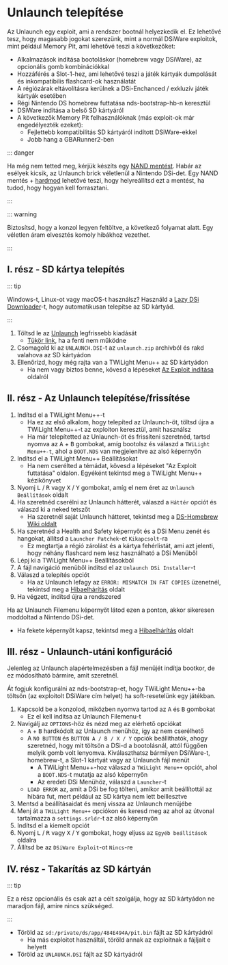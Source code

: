---
---

# Unlaunch telepítése

Az Unlaunch egy exploit, ami a rendszer bootnál helyezkedik el. Ez lehetővé tesz, hogy magasabb jogokat szerezünk, mint a normál DSiWare exploitok, mint például Memory Pit, ami lehetővé teszi a következőket:

- Alkalmazások indítása bootoláskor (homebrew vagy DSiWare), az opcionális gomb kombinációkkal
- Hozzáférés a Slot-1-hez, ami lehetővé teszi a játék kártyák dumpolását és inkompatibilis flashcard-ok használatát
- A régiózárak eltávolításra kerülnek a DSi-Enchanced / exkluzív játék kártyák esetében
- Régi Nintendo DS homebrew futtatása nds-bootstrap-hb-n keresztül
- DSiWare indítása a belső SD kártyáról
- A következők Memory Pit felhasználóknak (más exploit-ok már engedélyezték ezeket):
     - Fejlettebb kompatibilitás SD kártyáról indított DSiWare-ekkel
     - Jobb hang a GBARunner2-ben

::: danger

Ha még nem tetted meg, kérjük készíts egy [NAND mentést](dumping-nand). Habár az esélyek kicsik, az Unlaunch brick véletlenül a Nintendo DSi-det. Egy NAND mentés + [hardmod](https://wiki.ds-homebrew.com/ds-index/hardmod) lehetővé teszi, hogy helyreállítsd ezt a mentést, ha tudod, hogy hogyan kell forrasztani.

:::

::: warning

Biztosítsd, hogy a konzol legyen feltöltve, a következő folyamat alatt. Egy véletlen áram elvesztés komoly hibákhoz vezethet.

:::

## I. rész - SD kártya telepítés

::: tip

Windows-t, Linux-ot vagy macOS-t használsz? Használd a [Lazy DSi Downloader](lazy-dsi-downloader)-t, hogy automatikusan telepítse az SD kártyád.

:::

1. Töltsd le az [Unlaunch](https://problemkaputt.de/unlaunch.zip) legfrissebb kiadását
   - [Tükör link](https://web.archive.org/web/20201112031436/https://problemkaputt.de/unlaunch.zip), ha a fenti nem működne
1. Csomagold ki az `UNLAUNCH.DSI`-t az `unlaunch.zip` archívból és rakd valahova az SD kártyádon
1. Ellenőrizd, hogy még rajta van a TWiLight Menu++ az SD kártyádon
   - Ha nem vagy biztos benne, kövesd a lépéseket [Az Exploit indítása](launching-the-exploit#twilight-menu) oldalról

## II. rész - Az Unlaunch telepítése/frissítése

1. Indítsd el a TWiLight Menu++-t
   - Ha ez az első alkalom, hogy telepíted az Unlaunch-öt, töltsd újra a TWiLight Menu++-t az exploiton keresztül, amit használsz
   - Ha már telepítetted az Unlaunch-öt és frissíteni szeretnéd, tartsd nyomva az <kbd class="face">A</kbd> + <kbd class="face">B</kbd> gombokat, amíg bootolsz és válaszd a `TWiLight Menu++-t`, ahol a `BOOT.NDS` van megjelenítve az alsó képernyőn
1. Indítsd el a TWiLight Menu++ Beállításokat
   - Ha nem cserélted a témádat, kövesd a lépéseket "Az Exploit futtatása" oldalon. Egyéként tekintsd meg a TWiLight Menu++ kézikönyvet
1. Nyomj <kbd class="l">L</kbd> / <kbd class="r">R</kbd> vagy <kbd class="face">X</kbd> / <kbd class="face">Y</kbd> gombokat, amíg el nem éret az `Unlaunch Beállítások` oldalt
1. Ha szeretnéd cserélni az Unlaunch hátterét, válaszd a `Háttér` opciót és válaszd ki a neked tetszőt
   - Ha szeretnél saját Unlaunch hátteret, tekintsd meg a [DS-Homebrew Wiki oldalt](https://wiki.ds-homebrew.com/twilightmenu/custom-unlaunch-backgrounds)
1. Ha szeretnéd a Health and Safety képernyőt és a DSi Menu zenét és hangokat, állítsd a `Launcher Patchek`-et `Kikapcsolt`-ra
   - Ez megtartja a régió zárolást és a kártya fehérlistát, ami azt jelenti, hogy néhány flashcard nem lesz használható a DSi Menüből
1. Lépj ki a TWiLight Menu++ Beállításokból
1. A fájl navigáció menüből indítsd el az `Unlaunch DSi Installer`-t
1. Válaszd a telepítés opciót
   - Ha az Unlaunch lefagy az `ERROR: MISMATCH IN FAT COPIES` üzenetnél, tekintsd meg a [Hibaelhárítás](troubleshooting) oldalt
1. Ha végzett, indítsd újra a rendszered

Ha az Unlaunch Filemenu képernyőt látod ezen a ponton, akkor sikeresen moddoltad a Nintendo DSi-det.
- Ha fekete képernyőt kapsz, tekintsd meg a [Hibaelhárítás](troubleshooting) oldalt

## III. rész - Unlaunch-utáni konfiguráció

Jelenleg az Unlaunch alapértelmezésben a fájl menüjét indítja bootkor, de ez módosítható bármire, amit szeretnél.

Át fogjuk konfigurálni az nds-bootstrap-et, hogy TWiLight Menu++-ba töltsön (az exploitolt DSiWare cím helyet) ha soft-resetelünk egy játékban.

1. Kapcsold be a konzolod, miközben nyomva tartod az <kbd class="face">A</kbd> és <kbd class="face">B</kbd> gombokat
   - Ez el kell indítsa az Unlaunch Filemenu-t
1. Navigálj az `OPTIONS`-höz és nézd meg az elérhető opciókat
   - <kbd class="face">A</kbd> + <kbd class="face">B</kbd> hardkódolt az Unlaunch menühöz, így az nem cserélhető
   - A `NO BUTTON` és `BUTTON A / B / X / Y` opciók beállíthatók, ahogy szeretnéd, hogy mit töltsön a DSi-d a bootolásnál, attól függően melyik gomb volt lenyomva. Kiválaszthatsz bármilyen DSiWare-t, homebrew-t, a Slot-1 kártyát vagy az Unlaunch fájl menüt
      - A TWiLight Menu++-hoz válaszd a `TWiLight Menu++` opciót, ahol a `BOOT.NDS`-t mutatja az alsó képernyőn
      - Az eredeti DSi Menühöz, válaszd a `Launcher`-t
   - `LOAD ERROR` az, amit a DSi be fog tölteni, amikor amit beállítottál az hibára fut, mert például az SD kártya nem lett beillesztve
1. Mentsd a beállításaidat és menj vissza az Unlaunch menüjébe
1. Menj át a `TWiLight Menu++` opciókon és keresd meg az ahol az útvonal tartalmazza a `settings.srldr`-t az alsó képernyőn
1. Indítsd el a kiemelt opciót
1. Nyomj <kbd class="l">L</kbd> / <kbd class="r">R</kbd> vagy <kbd class="face">X</kbd> / <kbd class="face">Y</kbd> gombokat, hogy eljuss az `Egyéb beállítások` oldalra
1. Állítsd be az `DSiWare Exploit`-ot `Nincs`-re

## IV. rész - Takarítás az SD kártyán

::: tip

Ez a rész opcionális és csak azt a célt szolgálja, hogy az SD kártyádon ne maradjon fájl, amire nincs szükséged.

:::

- Töröld az `sd:/private/ds/app/484E494A/pit.bin` fájlt az SD kártyádról
   - Ha más exploitot használtál, töröld annak az exploitnak a fájljait e helyett
- Töröld az `UNLAUNCH.DSI` fájlt az SD kártyádról
